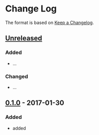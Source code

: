 # Change Log

The format is based on [Keep a Changelog](http://keepachangelog.com/).

## [Unreleased]
### Added
- ...

### Changed
- ...

## [0.1.0] - 2017-01-30
### Added
-  added

[Unreleased]: https://github.com/stonier/groot-eclipse-preferences/compare/0.1.0...HEAD
[0.1.0]: https://github.com/stonier/groot-eclipse-preferences/compare/78eec1338484ccd22a4f5ffd799b83759989d37b...0.1.0
